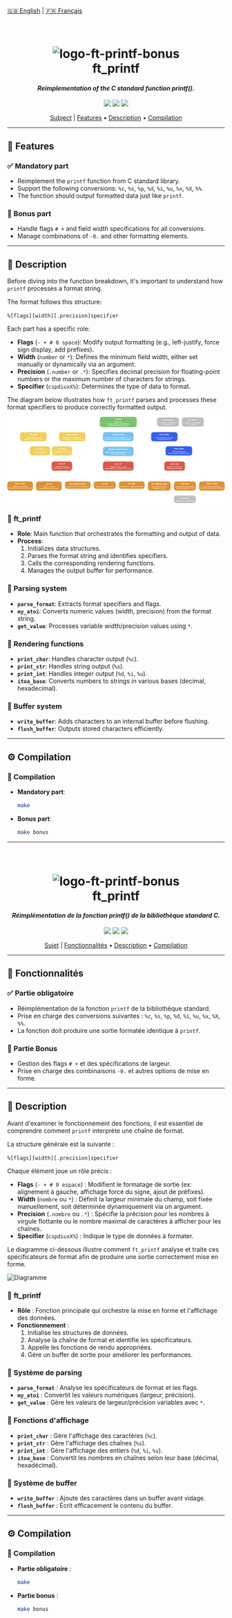 <p align="left">
  <a href="#--------ft_printf--">🇬🇧 English</a> |
  <a href="#--------ft_printf---1">🇫🇷 Français</a>
</p>

<h1 align="center">
  <br>
  <img src="https://i.ibb.co/XZXTrhG6/logo-ft-printf-bonus.png" alt="logo-ft-printf-bonus" width="150">
  <br>
  ft_printf
  <br>
</h1>

<h4 align="center"><em>Reimplementation of the C standard function printf().</em></h4>

<p align="center">
  <img src="https://img.shields.io/badge/languages-1-orange">
  <img src="https://img.shields.io/badge/C-100%25-blue">
  <img src="https://img.shields.io/badge/Grade-125%2F100-brightgreen">
</p>

<p align="center">
  <a href="https://drive.google.com/file/d/1n9OCfkJZFZ6To6uJfclzwDJ21wtkuU_l/view?usp=sharing">Subject</a> |
  <a href="#-features">Features</a> •
  <a href="#-description">Description</a> •
  <a href="#%EF%B8%8F-compilation">Compilation</a>
</p>

---

## 📌 Features

### ✅ Mandatory part
- Reimplement the `printf` function from C standard library.
- Support the following conversions: `%c`, `%s`, `%p`, `%d`, `%i`, `%u`, `%x`, `%X`, `%%`.
- The function should output formatted data just like `printf`.

### 🚀 Bonus part
- Handle flags `# +` and field width specifications for all conversions.
- Manage combinations of `-0.` and other formatting elements.

---

## 📝 Description

Before diving into the function breakdown, it's important to understand how `printf` processes a format string.

The format follows this structure:

`%[flags][width][.precision]specifier`

Each part has a specific role:

- **Flags** (`- + # 0 space`): Modify output formatting (e.g., left-justify, force sign display, add prefixes).
- **Width** (`number` or `*`): Defines the minimum field width, either set manually or dynamically via an argument.
- **Precision** (`.number` or `.*`): Specifies decimal precision for floating-point numbers or the maximum number of characters for strings.
- **Specifier** (`cspdiuxX%`): Determines the type of data to format.

The diagram below illustrates how `ft_printf` parses and processes these format specifiers to produce correctly formatted output.

![Diagram](./diagrams/ft_printf.en.png)

### 🔹 **ft_printf**
- **Role**: Main function that orchestrates the formatting and output of data.
- **Process**:
  1. Initializes data structures.
  2. Parses the format string and identifies specifiers.
  3. Calls the corresponding rendering functions.
  4. Manages the output buffer for performance.

### 🔹 **Parsing system**
- **`parse_format`**: Extracts format specifiers and flags.
- **`my_atoi`**: Converts numeric values (width, precision) from the format string.
- **`get_value`**: Processes variable width/precision values using `*`.

### 🔹 **Rendering functions**
- **`print_char`**: Handles character output (`%c`).
- **`print_str`**: Handles string output (`%s`).
- **`print_int`**: Handles integer output (`%d`, `%i`, `%u`).
- **`itoa_base`**: Converts numbers to strings in various bases (decimal, hexadecimal).

### 🔹 **Buffer system**
- **`write_buffer`**: Adds characters to an internal buffer before flushing.
- **`flush_buffer`**: Outputs stored characters efficiently.

---

## ⚙️ Compilation

### 🔧 Compilation
- **Mandatory part**:
  ```bash
  make
- **Bonus part**:
  ```bash
  make bonus

---

<h1 align="center">
  <br>
  <img src="https://i.ibb.co/XZXTrhG6/logo-ft-printf-bonus.png" alt="logo-ft-printf-bonus" width="150">
  <br>
  ft_printf
  <br>
</h1>

<h4 align="center"><em>Réimplémentation de la fonction printf() de la bibliothèque standard C.</em></h4>

<p align="center">
  <img src="https://img.shields.io/badge/langages-1-orange">
  <img src="https://img.shields.io/badge/C-100%25-blue">
  <img src="https://img.shields.io/badge/Note-125%2F100-brightgreen">
</p>

<p align="center">
  <a href="https://drive.google.com/file/d/1n9OCfkJZFZ6To6uJfclzwDJ21wtkuU_l/view?usp=sharing">Sujet</a> |
  <a href="#-fonctionnalit%C3%A9s">Fonctionnalités</a> •
  <a href="#-description-1">Description</a> •
  <a href="#%EF%B8%8F-compilation-1">Compilation</a>
</p>

---

## 📌 **Fonctionnalités**

### ✅ Partie obligatoire
- Réimplémentation de la fonction `printf` de la bibliothèque standard.
- Prise en charge des conversions suivantes : `%c`, `%s`, `%p`, `%d`, `%i`, `%u`, `%x`, `%X`, `%%`.
- La fonction doit produire une sortie formatée identique à `printf`.

### 🚀 Partie Bonus
- Gestion des flags `# +` et des spécifications de largeur.
- Prise en charge des combinaisons `-0.` et autres options de mise en forme.

---

## 📝 **Description**

Avant d'examiner le fonctionnement des fonctions, il est essentiel de comprendre comment `printf` interprète une chaîne de format.

La structure générale est la suivante :

`%[flags][width][.precision]specifier`
  
Chaque élément joue un rôle précis :

- **Flags** (`- + # 0 espace`) : Modifient le formatage de sortie (ex: alignement à gauche, affichage forcé du signe, ajout de préfixes).
- **Width** (`nombre` ou `*`) : Définit la largeur minimale du champ, soit fixée manuellement, soit déterminée dynamiquement via un argument.
- **Precision** (`.nombre` ou `.*`) : Spécifie la précision pour les nombres à virgule flottante ou le nombre maximal de caractères à afficher pour les chaînes.
- **Specifier** (`cspdiuxX%`) : Indique le type de données à formater.

Le diagramme ci-dessous illustre comment `ft_printf` analyse et traite ces spécificateurs de format afin de produire une sortie correctement mise en forme.

![Diagramme](./diagrams/ft_printf.fr.png)

### 🔹 **ft_printf**
- **Rôle** : Fonction principale qui orchestre la mise en forme et l'affichage des données.
- **Fonctionnement** :
  1. Initialise les structures de données.
  2. Analyse la chaîne de format et identifie les spécificateurs.
  3. Appelle les fonctions de rendu appropriées.
  4. Gère un buffer de sortie pour améliorer les performances.

### 🔹 **Système de parsing**
- **`parse_format`** : Analyse les spécificateurs de format et les flags.
- **`my_atoi`** : Convertit les valeurs numériques (largeur, précision).
- **`get_value`** : Gère les valeurs de largeur/précision variables avec `*`.

### 🔹 **Fonctions d'affichage**
- **`print_char`** : Gère l'affichage des caractères (`%c`).
- **`print_str`** : Gère l'affichage des chaînes (`%s`).
- **`print_int`** : Gère l'affichage des entiers (`%d`, `%i`, `%u`).
- **`itoa_base`** : Convertit les nombres en chaînes selon leur base (décimal, hexadécimal).

### 🔹 **Système de buffer**
- **`write_buffer`** : Ajoute des caractères dans un buffer avant vidage.
- **`flush_buffer`** : Écrit efficacement le contenu du buffer.

---

## ⚙️ **Compilation**

### 🔧 Compilation
- **Partie obligatoire** :
  ```bash
  make
- **Partie bonus** :
  ```bash
  make bonus
